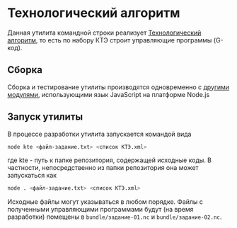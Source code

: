 # Технологический алгоритм

Данная утилита командной строки реализует
[Технологический алгоритм](../lathe/),
то есть по набору КТЭ строит
управляющие программы
(G-код).

## Сборка

Сборка и тестирование утилиты
производятся одновременно с [другими модулями](.),
использующими язык JavaScript
на платформе Node.js

## Запуск утилиты

В процессе разработки утилита запускается командой вида
```sh
node kte <файл-задание.txt> <список КТЭ.xml>
```
где kte - путь к папке репозитория,
содержащей исходные коды.
В частности, непосредственно из папки репозитория
она может запускаться как
```sh
node . <файл-задание.txt> <список КТЭ.xml>
```

Исходные файлы могут указываться в любом порядке.
Файлы с полученными управляющими программами
будут
(на время разработки)
помещены в
`bundle/задание-01.nc`
и
`bundle/задание-02.nc`.
